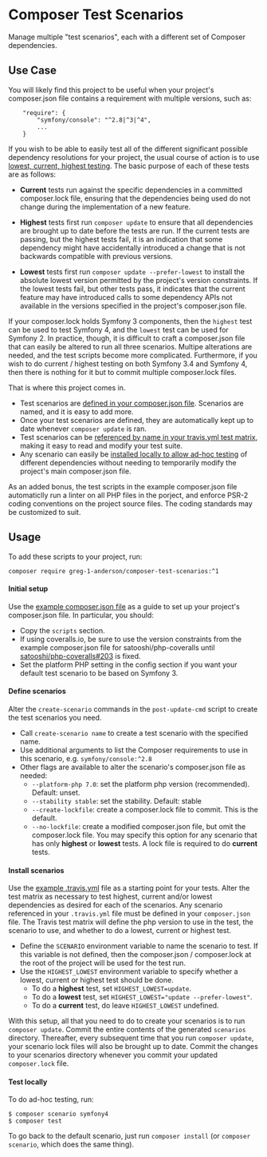 # Composer Test Scenarios

Manage multiple "test scenarios", each with a different set of Composer dependencies.

## Use Case

You will likely find this project to be useful when your project's composer.json file contains a requirement with multiple versions, such as:
```
    "require": {
        "symfony/console": "^2.8|^3|^4",
        ...
    }
```
If you wish to be able to easily test all of the different significant possible dependency resolutions for your project, the usual course of action is to use [lowest, current, highest testing](https://blog.wyrihaximus.net/2015/06/test-lowest-current-and-highest-possible-on-travis/). The basic purpose of each of these tests are as follows:

- **Current** tests run against the specific dependencies in a committed composer.lock file, ensuring that the dependencies being used do not change during the implementation of a new feature.

- **Highest** tests first run `composer update` to ensure that all dependencies are brought up to date before the tests are run. If the current tests are passing, but the highest tests fail, it is an indication that some dependency might have accidentally introduced a change that is not backwards compatible with previous versions.

- **Lowest** tests first run `composer update --prefer-lowest` to install the absolute lowest version permitted by the project's version constraints. If the lowest tests fail, but other tests pass, it indicates that the current feature may have introduced calls to some dependency APIs not available in the versions specified in the project's composer.json file.

If your composer.lock holds Symfony 3 components, then the `highest` test can be used to test Symfony 4, and the `lowest` test can be used for Symfony 2. In practice, though, it is difficult to craft a composer.json file that can easily be altered to run all three scenarios. Multipe alterations are needed, and the test scripts become more complicated. Furthermore, if you wish to do current / highest testing on both Symfony 3.4 and Symfony 4, then there is nothing for it but to commit multiple composer.lock files.

That is where this project comes in.

- Test scenarios are [defined in your composer.json file](#define-scenarios). Scenarios are named, and it is easy to add more.
- Once your test scenarios are defined, they are automatically kept up to date whenever `composer update` is ran.
- Test scenarios can be [referenced by name in your travis.yml test matrix](#install-scenarios), making it easy to read and modify your test suite.
- Any scenario can easily be [installed locally to allow ad-hoc testing](#test-locally) of different dependencies without needing to temporarily modify the project's main composer.json file.

As an added bonus, the test scripts in the example composer.json file automaticlly run a linter on all PHP files in the porject, and enforce PSR-2 coding conventions on the project source files. The coding standards may be customized to suit.

## Usage

To add these scripts to your project, run:
```
composer require greg-1-anderson/composer-test-scenarios:^1
```

#### Initial setup

Use the [example composer.json file](example-composer.json) as a guide to set up your project's composer.json file. In particular, you should:

- Copy the `scripts` section.
- If using coveralls.io, be sure to use the version constraints from the example composer.json file for satooshi/php-coveralls until [satooshi/php-coveralls#203](https://github.com/php-coveralls/php-coveralls/issues/203#issuecomment-347710771) is fixed.
- Set the platform PHP setting in the config section if you want your default test scenario to be based on Symfony 3.

#### Define scenarios

Alter the `create-scenario` commands in the `post-update-cmd` script to create the test scenarios you need.

- Call `create-scenario name` to create a test scenario with the specified name.
- Use additional arguments to list the Composer requirements to use in this scenario, e.g. `symfony/console:^2.8`
- Other flags are available to alter the scenario's composer.json file as needed:
  - `--platform-php 7.0`: set the platform php version (recommended). Default: unset.
  - `--stability stable`: set the stability. Default: stable
  - `--create-lockfile`: create a composer.lock file to commit. This is the default.
  - `--no-lockfile`: create a modified composer.json file, but omit the composer.lock file. You may specify this option for any scenario that has only **highest** or **lowest** tests. A lock file is required to do **current** tests.

#### Install scenarios

Use the [example .travis.yml]() file as a starting point for your tests. Alter the test matrix as necessary to test highest, current and/or lowest dependencies as desired for each of the scenarios. Any scenario referenced in your `.travis.yml` file must be defined in your `composer.json` file. The Travis test matrix will define the php version to use in the test, the scenario to use, and whether to do a lowest, current or highest test.

- Define the `SCENARIO` environment variable to name the scenario to test. If this variable is not defined, then the composer.json / composer.lock at the root of the project will be used for the test run.
- Use the `HIGHEST_LOWEST` environment variable to specify whether a lowest, current or highest test should be done.
  - To do a **highest** test, set `HIGHEST_LOWEST=update`.
  - To do a **lowest** test, set `HIGHEST_LOWEST="update --prefer-lowest"`.
  - To do a **current** test, do leave `HIGHEST_LOWEST` undefined.

With this setup, all that you need to do to create your scenarios is to run `composer update`. Commit the entire contents of the generated `scenarios` directory. Thereafter, every subsequent time that you run `composer update`, your scenario lock files will also be brought up to date. Commit the changes to your scenarios directory whenever you commit your updated `composer.lock` file.

#### Test locally

To do ad-hoc testing, run:
```
$ composer scenario symfony4
$ composer test
```
To go back to the default scenario, just run `composer install` (or `composer scenario`, which does the same thing).

